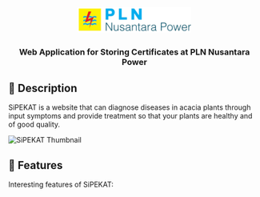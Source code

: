 <div id="start-of-content" align="center">

<img width="" src="static/img/logo.png"  width=50 height=50  align="center">

##

### Web Application for Storing Certificates at PLN Nusantara Power

</div>

## 📙 Description

SiPEKAT is a website that can diagnose diseases in acacia plants through input symptoms and provide treatment so that your plants are healthy and of good quality.

![SiPEKAT Thumbnail](img/Thumbnail.png)

## 📖 Features

Interesting features of SiPEKAT:

<!-- 1. **Diagnostic Diseases** : Diagnose acacia plant diseases by selecting the selected symptoms via the checkbox in the list display.

2. **Dashboard Admin** : Displays visualization of data on the website.

3. **CRUD Data** : Can add, view, change and delete Symptoms, Diseases, Settings and Information data. -->
